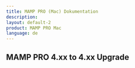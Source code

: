 ```yaml
---
title: MAMP PRO (Mac) Dokumentation
description: 
layout: default-2
product: MAMP PRO Mac
language: de
---
```


## MAMP PRO 4.xx to 4.xx Upgrade
